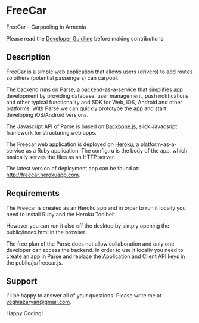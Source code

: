FreeCar
=======

FreeCar - Carpooling in Armenia

Please read the [Developer Guidline](https://github.com/freecar/web/wiki/Developer-Guidline) before making contributions.

Description
-----------

FreeCar is a simple web application that allows users (drivers) to add routes so others (potential passengers) can carpool.

The backend runs on [Parse](http://parse.com/), a backend-as-a-service that simplifies app development by providing database, user management, push notifications and other typical functionality and SDK for Web, iOS, Android and other platforms. With Parse we can quickly prototype the app and start developing iOS/Android versions.

The Javascript API of Parse is based on [Backbone.js](http://backbonejs.org/), slick Javacsript framework for structuring web apps.


The Freecar web application is deployed on [Heroku](http://www.heroku.com/), a platform-as-a-service as a Ruby application. The config.ru is the body of the app, which basically serves the files as an HTTP server.

The latest version of deployment app can be found at: http://freecar.herokuapp.com.


Requirements
------------

The Freecar is created as an Heroku app and in order to run it locally you need to install Ruby and the Heroku Toolbelt.

However you can run it also off the desktop by simply opening the public/index.html in the browser.

The free plan of the Parse does not allow collaboration and only one developer can access the backend. In order to use it locally you need to create an app in Parse and replace the Application and Client API keys in the public/js/freecar.js.


Support
-------
I'll be happy to answer all of your questions. Please write me at yeghiazaryan@gmail.com.

Happy Coding!
